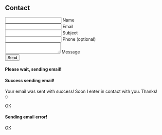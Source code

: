 <section id="contact">
	<div class="container">
		<div class="row">
		<h1 class="center align grey darken-4 white-text">Contact</h1>
			<form class="col s12 m12 l12" id="contactForm">
				<div class="row">
					<div class="input-field col s12 m6 l6">
					 	<i class="mdi-action-account-circle prefix"></i>
			        	<input id="name" type="text" class="validate" required="required">
			        	<label for="name">Name</label>
			        </div>
			        <div class="input-field col s12 m6 l6">
					 	<i class="mdi-communication-email prefix"></i>
			        	<input id="email" type="email" class="validate" required="required">
			        	<label for="email">Email</label>
			        </div>
			    </div>
			    <div class="row">
					<div class="input-field col s12 m6 l6">
					 	<i class="mdi-action-subject prefix"></i>
			        	<input id="subject" type="text" class="validate" required="required">
			        	<label for="subject">Subject</label>
			        </div>
			        <div class="input-field col s12 m6 l6">
					 	<i class="mdi-communication-phone prefix"></i>
			        	<input id="telephone" type="text" class="validate">
			        	<label for="telephone">Phone (optional)</label>
			        </div>
			    </div>
	    		<div class="row">
			        <div class="input-field col s12 m12 l12">
						<i class="mdi-editor-mode-edit prefix"></i>
						<textarea id="message" class="materialize-textarea" required="required" length="500" max-length="500"></textarea>
						<label for="message">Message</label>
					</div>
				</div>
				<div class="row center-align">
					<button class="btn waves-effect waves-light blue accent-3" type="submit" name="submit" id="submit">Send
    					<i class="mdi-content-send right"></i>
					</button>
				</div>
			</form>
			<div id="modal0" class="modal">
				<div class="modal-content">
					<h4>Please wait, sending email!</h4>
					<div class="progress">
				      	<div class="indeterminate"></div>
				  	</div>
				</div>
			</div>
			<div id="modal1" class="modal">
				<div class="modal-content">
					<h4>Success sending email!</h4>
					<p>Your email was sent with success! Soon I enter in contact with you. Thanks! :)</p>
				</div>
				<div class="modal-footer">
					<a href="#!" class=" modal-action modal-close waves-effect waves-green btn-flat">OK</a>
				</div>
			</div>
			<div id="modal2" class="modal">
				<div class="modal-content">
					<h4>Sending email error!</h4>
					<p></p>
				</div>
				<div class="modal-footer">
					<a href="#!" class=" modal-action modal-close waves-effect waves-green btn-flat">OK</a>
				</div>
			</div>
		</div>
	</div>
</section>
